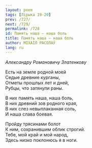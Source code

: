```yaml
---
layout: poem
tags: [Лірыка 19-20]
prev: /727/
next: /729/
permalink: /728
id: Память наша — наша боль
title: Память наша — наша боль
author: МІХАІЛ РАСОЛАЎ
lang: ru
---
```



*Александру Романовичу Златенкову*  

Есть на земле родной моей  
Седые древние курганы,  
Отметы прошлых лет и дней,  
Рубцы, что затянули раны.  

В них память наша, наша боль,  
В них древний зов родного края,  
В них слез невыплаканная соль,  
И наша слава боевая.  

Пройду трясинами болот  
К ним, сохранившим облик строгий.  
Тебе, мой край и мой народ,  
Здесь низко поклонюсь я в ноги.  
